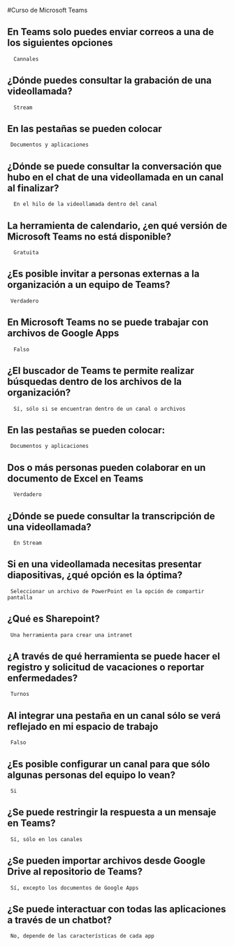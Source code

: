 #Curso de Microsoft Teams
## En Teams solo puedes enviar correos a una de los siguientes opciones
	  Cannales
## ¿Dónde puedes consultar la grabación de una videollamada?
	  Stream
## En las pestañas se pueden colocar
	 Documentos y aplicaciones
## ¿Dónde se puede consultar la conversación que hubo en el chat de una videollamada en un canal al finalizar?
	  En el hilo de la videollamada dentro del canal
## La herramienta de calendario, ¿en qué versión de Microsoft Teams no está disponible?
	  Gratuita
## ¿Es posible invitar a personas externas a la organización a un equipo de Teams?
	 Verdadero
## En Microsoft Teams no se puede trabajar con archivos de Google Apps
	  Falso
## ¿El buscador de Teams te permite realizar búsquedas dentro de los archivos de la organización?
	  Sí, sólo si se encuentran dentro de un canal o archivos
## En las pestañas se pueden colocar:
	 Documentos y aplicaciones
## Dos o más personas pueden colaborar en un documento de Excel en Teams
	  Verdadero
## ¿Dónde se puede consultar la transcripción de una videollamada?
	  En Stream
## Si en una videollamada necesitas presentar diapositivas, ¿qué opción es la óptima?
	 Seleccionar un archivo de PowerPoint en la opción de compartir pantalla
## ¿Qué es Sharepoint?
	 Una herramienta para crear una intranet
## ¿A través de qué herramienta se puede hacer el registro y solicitud de vacaciones o reportar enfermedades?
	 Turnos
## Al integrar una pestaña en un canal sólo se verá reflejado en mi espacio de trabajo
	 Falso
## ¿Es posible configurar un canal para que sólo algunas personas del equipo lo vean?
	 Si
## ¿Se puede restringir la respuesta a un mensaje en Teams?
	 Sí, sólo en los canales
## ¿Se pueden importar archivos desde Google Drive al repositorio de Teams?
	 Sí, excepto los documentos de Google Apps
## ¿Se puede interactuar con todas las aplicaciones a través de un chatbot?
	 No, depende de las características de cada app
   
   
